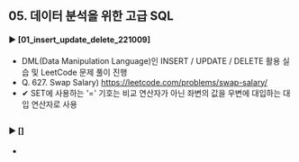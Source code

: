 ####  
## 05. 데이터 분석을 위한 고급 SQL  
#### ► [01_insert_update_delete_221009]  
- DML(Data Manipulation Language)인 INSERT / UPDATE / DELETE 활용 실습 및 LeetCode 문제 풀이 진행  
- Q. 627. Swap Salary) https://leetcode.com/problems/swap-salary/  
- ✔︎ SET에 사용하는 '=' 기호는 비교 연산자가 아닌 좌변의 값을 우변에 대입하는 대입 연산자로 사용  
##  
#### ► []  
-  
####  
